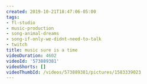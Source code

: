 ```yaml
---
created: 2019-10-21T18:47:06-05:00
tags:
- fl-studio
- music-production
- song-animal-dreams
- song-if-only-we-didnt-need-to-talk
- twitch
title: music sure is a time
videoDuration: 4602
videoId: '573889381'
videoShorts: []
videoThumbId: /videos/573889381/pictures/1583339023
---
```

